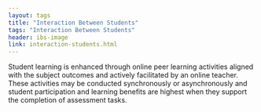 ```yaml
---
layout: tags
title: "Interaction Between Students"
tags: "Interaction Between Students"
header: ibs-image
link: interaction-students.html
---
```


Student learning is enhanced through online peer learning activities aligned with the subject outcomes and actively facilitated by an online teacher. These activities may be conducted synchronously or asynchronously and student participation and learning benefits are highest when they support the completion of assessment tasks.